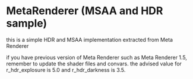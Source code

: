 # MetaRenderer (MSAA and HDR sample)

this is a simple HDR and MSAA implementation extracted from Meta Renderer

if you have previous version of Meta Renderer such as Meta Renderer 1.5, remember to update the shader files and convars. the advised value for r_hdr_explosure is 5.0 and r_hdr_darkness is 3.5.
